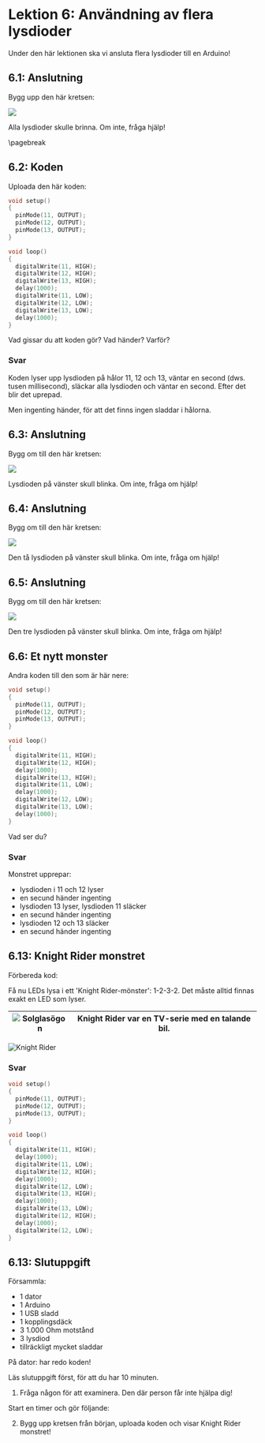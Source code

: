 # Lektion 6: Användning av flera lysdioder

Under den här lektionen ska vi ansluta flera lysdioder till en Arduino!

## 6.1: Anslutning

Bygg upp den här kretsen:

![](anvaendning_av_flera_lysdioder_0.png)

Alla lysdioder skulle brinna. Om inte, fråga hjälp!

\pagebreak

## 6.2: Koden

Uploada den här koden:

```c++
void setup() 
{
  pinMode(11, OUTPUT);
  pinMode(12, OUTPUT);
  pinMode(13, OUTPUT);
}

void loop() 
{
  digitalWrite(11, HIGH);
  digitalWrite(12, HIGH);
  digitalWrite(13, HIGH);
  delay(1000);
  digitalWrite(11, LOW);
  digitalWrite(12, LOW);
  digitalWrite(13, LOW);
  delay(1000);
}
```

Vad gissar du att koden gör? Vad händer? Varför?

### Svar

Koden lyser upp lysdioden på hålor 11, 12 och 13,
väntar en second (dws. tusen millisecond),
släckar alla lysdioden
och väntar en second. 
Efter det blir det uprepad.

Men ingenting händer, för att det finns ingen sladdar i hålorna.

## 6.3: Anslutning

Bygg om till den här kretsen:

![](anvaendning_av_flera_lysdioder_1.png)

Lysdioden på vänster skull blinka. Om inte, fråga om hjälp!

## 6.4: Anslutning

Bygg om till den här kretsen:

![](anvaendning_av_flera_lysdioder_2.png)

Den tå lysdioden på vänster skull blinka. Om inte, fråga om hjälp!

## 6.5: Anslutning

Bygg om till den här kretsen:

![](anvaendning_av_flera_lysdioder_3.png)

Den tre lysdioden på vänster skull blinka. Om inte, fråga om hjälp!

## 6.6: Et nytt monster

Andra koden till den som är här nere:

```c++
void setup() 
{
  pinMode(11, OUTPUT);
  pinMode(12, OUTPUT);
  pinMode(13, OUTPUT);
}

void loop() 
{
  digitalWrite(11, HIGH);
  digitalWrite(12, HIGH);
  delay(1000);
  digitalWrite(13, HIGH);
  digitalWrite(11, LOW);
  delay(1000);
  digitalWrite(12, LOW);
  digitalWrite(13, LOW);
  delay(1000);
}
```

Vad ser du?

### Svar

Monstret upprepar:

 * lysdioden i 11 och 12 lyser
 * en secund händer ingenting
 * lysdioden 13 lyser, lysdioden 11 släcker
 * en secund händer ingenting
 * lysdioden 12 och 13 släcker
 * en secund händer ingenting

## 6.13: Knight Rider monstret

Förbereda kod:

Få nu LEDs lysa i ett 'Knight Rider-mönster': 1-2-3-2. 
Det måste alltid finnas exakt en LED som lyser.

![Solglasögon](EmojiSunglasses.png) | Knight Rider var en TV-serie med en talande bil.
:-------------:|:----------------------------------------: 

![Knight Rider](KnightRider.png)


### Svar

```c++
void setup() 
{
  pinMode(11, OUTPUT);
  pinMode(12, OUTPUT);
  pinMode(13, OUTPUT);
}

void loop() 
{
  digitalWrite(11, HIGH);
  delay(1000);
  digitalWrite(11, LOW);
  digitalWrite(12, HIGH);
  delay(1000);
  digitalWrite(12, LOW);
  digitalWrite(13, HIGH);
  delay(1000);
  digitalWrite(13, LOW);
  digitalWrite(12, HIGH);
  delay(1000);
  digitalWrite(12, LOW);
}
```


## 6.13: Slutuppgift

Försammla:

 * 1 dator
 * 1 Arduino
 * 1 USB sladd
 * 1 kopplingsdäck
 * 3 1.000 Ohm motstånd
 * 3 lysdiod
 * tillräckligt mycket sladdar

På dator: har redo koden!

Läs slutuppgift först, för att du har 10 minuten.

1. Fråga någon för att examinera. Den där person får inte hjälpa dig!

Start en timer och gör följande:

2. Bygg upp kretsen från början, uploada koden och visar Knight Rider monstret!
